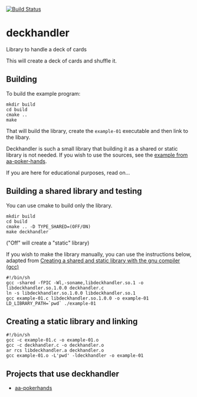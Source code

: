 [![Build Status](https://travis-ci.org/theimpossibleastronaut/deckhandler.svg?branch=master)](https://travis-ci.org/theimpossibleastronaut/deckhandler)

# deckhandler
Library to handle a deck of cards

This will create a deck of cards and shuffle it.

## Building

To build the example program:

    mkdir build
    cd build
    cmake ..
    make

That will build the library, create the `example-01` executable and
then link to the libary.

Deckhandler is such a small library that building it as a shared or
static library is not needed. If you wish to use the sources, see the
[example from
aa-poker-hands](https://github.com/theimpossibleastronaut/aa-pokerhands/blob/master/src/Makefile.am).

If you are here for educational purposes, read on...

## Building a shared library and testing

You can use cmake to build only the library.

    mkdir build
    cd build
    cmake .. -D TYPE_SHARED=(OFF/ON)
    make deckhandler

("Off" will create a "static" library)

If you wish to make the library manually, you can use the instructions
below, adapted from [Creating a shared and static library with the gnu
compiler
(gcc)](https://renenyffenegger.ch/notes/development/languages/C-C-plus-plus/GCC/create-libraries/index)

```
#!/bin/sh
gcc -shared -fPIC -Wl,-soname,libdeckhandler.so.1 -o libdeckhandler.so.1.0.0 deckhandler.c
ln -s libdeckhandler.so.1.0.0 libdeckhandler.so.1
gcc example-01.c libdeckhandler.so.1.0.0 -o example-01
LD_LIBRARY_PATH=`pwd` ./example-01
```

## Creating a static library and linking

```
#!/bin/sh
gcc -c example-01.c -o example-01.o
gcc -c deckhandler.c -o deckhandler.o
ar rcs libdeckhandler.a deckhandler.o
gcc example-01.o -L'pwd' -ldeckhandler -o example-01
```

## Projects that use deckhandler

* [aa-pokerhands](https://github.com/theimpossibleastronaut/aa-pokerhands)
